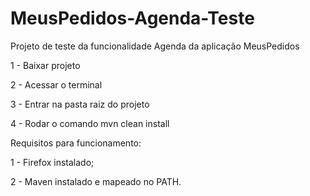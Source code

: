 # MeusPedidos-Agenda-Teste
Projeto de teste da funcionalidade Agenda da aplicação MeusPedidos

1 - Baixar projeto

2 - Acessar o terminal

3 - Entrar na pasta raiz do projeto

4 - Rodar o comando mvn clean install


Requisitos para funcionamento:

1 - Firefox instalado;

2 - Maven instalado e mapeado no PATH. 
